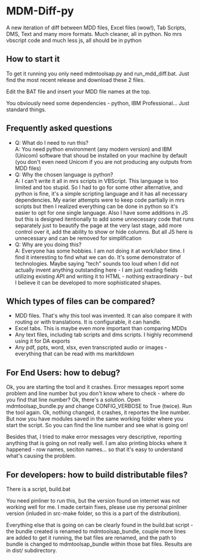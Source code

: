 # MDM-Diff-py
A new iteration of diff between MDD files, Excel files (wow!), Tab Scripts, DMS, Text and many more formats. Much cleaner, all in python. No mrs vbscript code and much less js, all should be in python

## How to start it
To get it running you only need mdmtoolsap.py and run_mdd_diff.bat. Just find the most recent release and download these 2 files.

Edit the BAT file and insert your MDD file names at the top.

You obviously need some dependencies - python, IBM Professional... Just standard things.

## Frequently asked questions
* Q: What do I need to run this?<br />A: You need python environment (any modern version) and IBM (Unicom) software that shoud be installed on your machine by default (you don't even need Unicom if you are not producing any outputs from MDD files)
* Q: Why the chosen language is python?<br />A: I can't write it all in mrs scripts in VBScript. This language is too limited and too stupid. So I had to go for some other alternative, and python is fine, it's a simple scripting language and it has all necessary dependencies. My earier attempts were to keep code partially in mrs scripts but then I realized everything can be done in python so it's easier to opt for one single language. Also I have some additions in JS but this is designed itentionally to add some unnecessary code that runs separately just to beautify the page at the very last stage, add more control over it, add the ability to show or hide columns. But all JS here is unnecessary and can be removed for simplification
* Q: Why are you doing this?<br />A: Everyone has some hobbies. I am not doing it at work/labor time. I find it interesting to find what we can do. It's some demonstrator of technologies. Maybe saying "tech" sounds too loud when I did not actually invent anything outstanding here - I am just reading fields utilizing existing API and writing it to HTML - nothing extraordinary - but I believe it can be developed to more sophisticated shapes.

## Which types of files can be compared?
* MDD files. That's why this tool was invented. It can also compare it with routing or with translations. It is configurable, it can handle.
* Excel tabs. This is maybe even more important than comparing MDDs
* Any text files, including tab scripts and dms scripts. I highly recommend using it for DA exports
* Any pdf, ppts, word, xlsx, even transcripted audio or images - everything that can be read with ms markitdown

## For End Users: how to debug?
Ok, you are starting the tool and it crashes. Error messages report some problem and line number but you don't know where to check - where do you find that line number? Ok, there's a solution. Open mdmtoolsap_bundle.py and change CONFIG_VERBOSE to True (twice). Run the tool again. Ok, nothing changed, it crashes, it reportes the line number. But now you have modules saved in the same working folder where you start the script. So you can find the line number and see what is going on!

Besides that, I tried to make error messages very descriptive, reporting anything that is going on not really well. I am also printing blocks where it happened - row names, seciton names... so that it's easy to understand what's causing the problem.

## For developers: how to build distributable files?
There is a script, build.bat

You need pinliner to run this, but the version found on internet was not working well for me. I made certain fixes, please use my personal pinliner version (inluded in src-make folder, so this is a part of the distribution).

Everything else that is going on can be clearly found in the build.bat script - the bundle created is renamed to mdmtoolsap_bundle, couple more lines are added to get it running, the bat files are renamed, and the path to bundle is changed to mdmtoolsap_bundle within those bat files. Results are in dist/ subdirectory.

